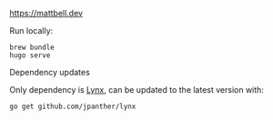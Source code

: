 <https://mattbell.dev>

Run locally:
```
brew bundle
hugo serve
```

Dependency updates

Only dependency is [Lynx](github.com/jpanther/lynx), can be updated to the latest version with:
```
go get github.com/jpanther/lynx
```